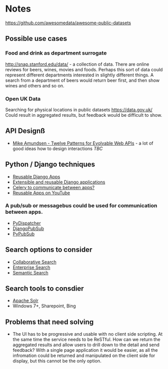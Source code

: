 # Notes 

https://github.com/awesomedata/awesome-public-datasets

## Possible use cases

### Food and drink as department surrogate

http://snap.stanford.edu/data/ - a collection of data. There are online reviews for beers, wines, movies and foods. Perhaps this sort of data could represent different departments interested in slightly different things. A search from a department of beers would return beer first, and then show wines and others and so on. 

### Open UK Data 

Searching for physical locations in public datasets https://data.gov.uk/
Could result in aggregated results, but feedback would be difficult to show. 

## API Designß

* [Mike Amundsen - Twelve Patterns for Evolvable Web APIs](https://www.youtube.com/watch?v=qolWrn7hNro) - a lot of good ideas how to design interactions
*TBC*

## Python / Django techniques

* [Reusable Django Apps](https://docs.djangoproject.com/en/4.0/intro/reusable-apps/)
* [Extensible and reusable Django applications](https://www.philipotoole.com/reusable-django-applications/)
* [Celery to communicate between apps?](https://docs.celeryproject.org/en/stable/getting-started/introduction.html)
* [Reusable Apps on YouTube](https://www.youtube.com/watch?v=A-S0tqpPga4)

### A pub/sub or messagebus could be used for communication between apps.
* [PyDispatcher](http://pydispatcher.sourceforge.net/)
* [DjangoPubSub](https://pypi.org/project/djangopubsub/)
* [PyPubSub](https://pypubsub.readthedocs.io/en/v4.0.3/)


## Search options to consider

* [Collaborative Search](https://en.wikipedia.org/wiki/Collaborative_search_engine)
* [Enterprise Search](https://en.wikipedia.org/wiki/Enterprise_search)
* [Semantic Search](https://en.wikipedia.org/wiki/Semantic_search)

## Search tools to consdier

* [Apache Solr](https://solr.apache.org/features.html)
* Windows 7+, Sharepoint, Bing

## Problems that need solving

* The UI has to be progressive and usable with no client side scripting. At the same time the service needs to be ReSTful. How can we return the aggregated results and allow users to drill down to the detail and send feedback? With a single page application it would be easier, as all the infromation could be returned and manipulated on the client side for display, but this cannot be the only option. 
